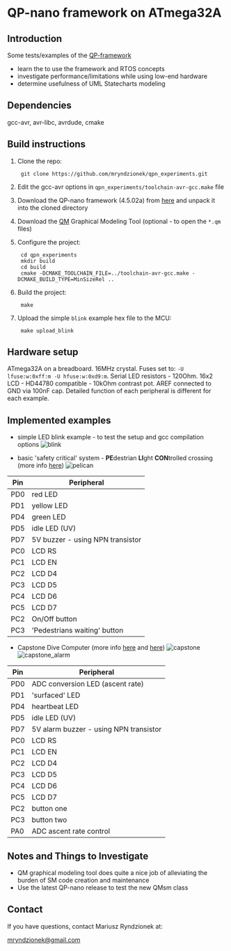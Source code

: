 QP-nano framework on ATmega32A
==============================

Introduction
------------

Some tests/examples of the [QP-framework](http://www.state-machine.com/qp/qpn/)

- learn the to use the framework and RTOS concepts 
- investigate performance/limitations while using low-end hardware
- determine usefulness of UML Statecharts modeling

Dependencies
------------

gcc-avr, avr-libc, avrdude, cmake

Build instructions
------------------

1. Clone the repo:

		git clone https://github.com/mryndzionek/qpn_experiments.git

2. Edit the gcc-avr options in `qpn_experiments/toolchain-avr-gcc.make` file

3. Download the QP-nano framework (4.5.02a) from [here](http://sourceforge.net/projects/qpc/files/QP-nano/4.5.02a/) and unpack it into the cloned directory

4. Download the [QM](http://sourceforge.net/projects/qpc/files/QM/3.0.1/) Graphical Modeling Tool (optional - to open the `*.qm` files)

5. Configure the project:

		cd qpn_experiments
		mkdir build
		cd build
		cmake -DCMAKE_TOOLCHAIN_FILE=../toolchain-avr-gcc.make -DCMAKE_BUILD_TYPE=MinSizeRel ..

6. Build the project:

		make

7. Upload the simple `blink` example hex file to the MCU:

		make upload_blink

Hardware setup
--------------

ATmega32A on a breadboard. 16MHz crystal. Fuses set to: `-U lfuse:w:0xff:m -U hfuse:w:0xd9:m`.
Serial LED resistors - 120Ohm. 16x2 LCD - HD44780 compatible - 10kOhm contrast pot.
AREF connected to GND via 100nF cap.
Detailed function of each peripheral is different for each example.

Implemented examples
--------------------

* simple LED blink example - to test the setup and gcc compilation options
![blink](images/blink.png?raw=true "simple LED blink")

* basic 'safety critical' system - **PE**destrian **LI**ght **CON**trolled crossing (more info [here](http://www.state-machine.com/resources/AN_PELICAN.pdf))
![pelican](images/pelican.png?raw=true "Pelican crossing example")

| Pin  | Peripheral|
| ------------- | -------------|
| PD0  | red LED |
| PD1  | yellow LED |
| PD4  | green LED |
| PD5  | idle LED (UV) |
| PD7  | 5V buzzer - using NPN transistor |
| PC0  | LCD RS |
| PC1  | LCD EN |
| PC2  | LCD D4 |
| PC3  | LCD D5 |
| PC4  | LCD D6 |
| PC5  | LCD D7 |
| PC2  | On/Off button |
| PC3  | 'Pedestrians waiting' button |

* Capstone Dive Computer (more info [here](http://www.state-machine.com/resources/AN_Capstone.pdf) and [here](http://www.barrgroup.com/Dive-Computer))
![capstone](images/capstone.png?raw=true "Capstone dive computer example")
![capstone_alarm](images/alarm.png?raw=true "Capstone alarm SM")

| Pin  | Peripheral|
| ------------- | -------------|
| PD0  | ADC conversion LED (ascent rate) |
| PD1  | 'surfaced' LED |
| PD4  | heartbeat LED |
| PD5  | idle LED (UV) |
| PD7  | 5V alarm buzzer - using NPN transistor |
| PC0  | LCD RS |
| PC1  | LCD EN |
| PC2  | LCD D4 |
| PC3  | LCD D5 |
| PC4  | LCD D6 |
| PC5  | LCD D7 |
| PC2  | button one |
| PC3  | button two |
| PA0  | ADC ascent rate control |

Notes and Things to Investigate
-------------------------------

* QM graphical modeling tool does quite a nice job of alleviating the burden of SM code creation and maintenance 
* Use the latest QP-nano release to test the new QMsm class

Contact
-------
If you have questions, contact Mariusz Ryndzionek at:

<mryndzionek@gmail.com>
